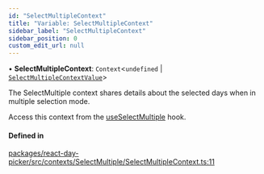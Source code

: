 ```yaml
---
id: "SelectMultipleContext"
title: "Variable: SelectMultipleContext"
sidebar_label: "SelectMultipleContext"
sidebar_position: 0
custom_edit_url: null
---
```


• **SelectMultipleContext**: `Context`<`undefined` \| [`SelectMultipleContextValue`](../interfaces/SelectMultipleContextValue)\>

The SelectMultiple context shares details about the selected days when in
multiple selection mode.

Access this context from the [useSelectMultiple](../functions/useSelectMultiple) hook.

#### Defined in

[packages/react-day-picker/src/contexts/SelectMultiple/SelectMultipleContext.ts:11](https://github.com/gpbl/react-day-picker/blob/6bc3b9d0/packages/react-day-picker/src/contexts/SelectMultiple/SelectMultipleContext.ts#L11)
